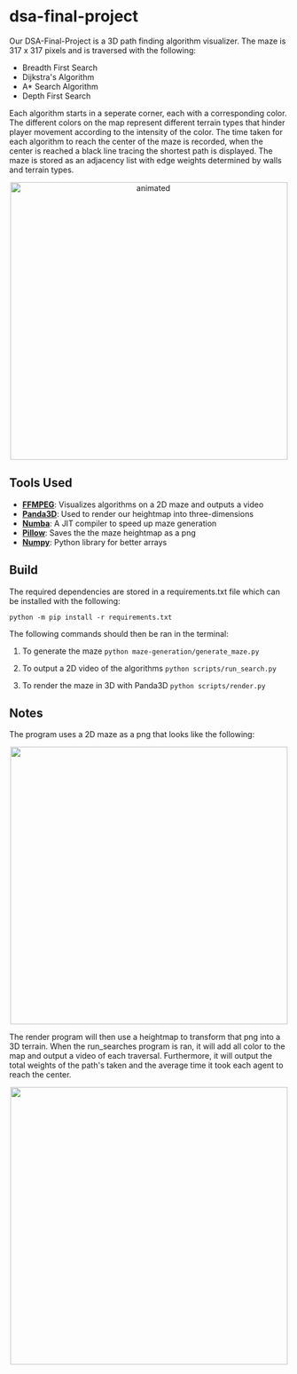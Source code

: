 # dsa-final-project
Our DSA-Final-Project is a 3D path finding algorithm visualizer.  The maze is 317 x 317 pixels and is traversed with the following:
* Breadth First Search
* Dijkstra's Algorithm
* A* Search Algorithm
* Depth First Search

Each algorithm starts in a seperate corner, each with a corresponding color.  The different colors on the map represent different terrain types that hinder player movement  according to the intensity of the color.  The time taken for each algorithm to reach the center of the maze is recorded, when the center is reached a black line tracing the shortest path is displayed.  The maze is stored as an adjacency list with edge weights determined by walls and terrain types.

<p align="center">
  <img src="https://user-images.githubusercontent.com/84941950/234443340-c45f0db0-dc1b-4b1d-bf11-9039706fcce8.gif" alt="animated" 
    width="500"
    height="500"/>
</p>

##  Tools Used
* [**FFMPEG**](https://github.com/FFmpeg/FFmpeg): Visualizes algorithms on a 2D maze and outputs a video
* [**Panda3D**](https://github.com/panda3d/panda3d): Used to render our heightmap into three-dimensions
* [**Numba**](https://github.com/numba/numba): A JIT compiler to speed up maze generation
* [**Pillow**](https://github.com/python-pillow/Pillow): Saves the the maze heightmap as a png
* [**Numpy**](https://github.com/numpy/numpy): Python library for better arrays

## Build
The required dependencies are stored in a requirements.txt file which can be installed with the following:

``` python -m pip install -r requirements.txt ```

The following commands should then be ran in the terminal:

1. To generate the maze ```python maze-generation/generate_maze.py ```

2. To output a 2D video of the algorithms ```python scripts/run_search.py```

3. To render the maze in 3D with Panda3D ```python scripts/render.py```

## Notes
The program uses a 2D maze as a png that looks like the following:
<p align="center">
  <img src="https://user-images.githubusercontent.com/84941950/234447848-097579ff-ed55-4668-88dc-6eb24e46d2a7.png" 
   width="500"
   height="500"/>
 </p>
 
The render program will then use a heightmap to transform that png into a 3D terrain.  When the run_searches program is ran, it will add all color to the map and output a video of each traversal.  Furthermore, it will output the total weights of the path's taken and the average time it took each agent to reach the center.

<p align="center">
  <img src="https://user-images.githubusercontent.com/84941950/234444107-8efdc42f-1565-47b0-a393-45bd7e917074.gif" 
   width="500"
   height="500"/>
 </p>




